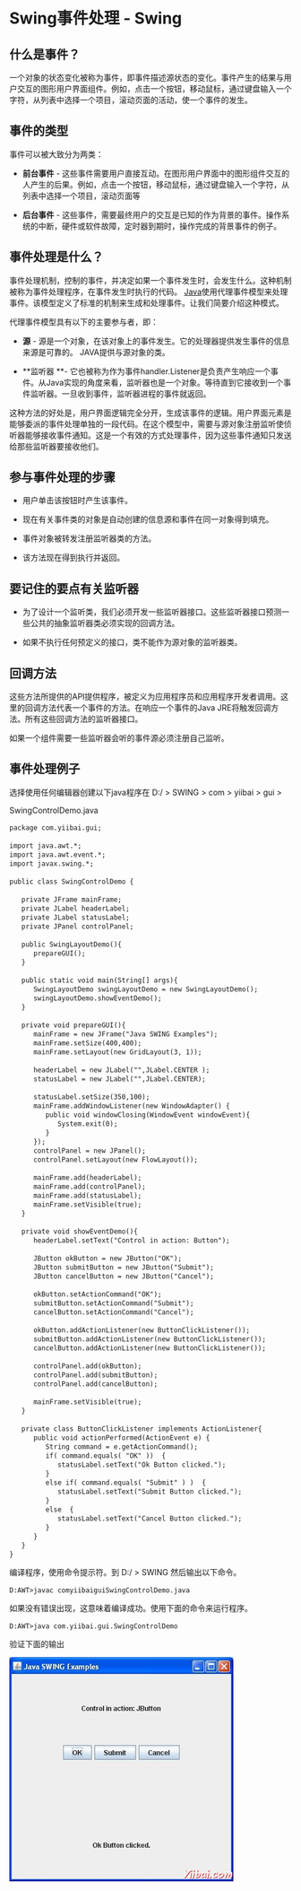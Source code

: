# Swing事件处理 - Swing

## 什么是事件？

一个对象的状态变化被称为事件，即事件描述源状态的变化。事件产生的结果与用户交互的图形用户界面组件。例如，点击一个按钮，移动鼠标，通过键盘输入一个字符，从列表中选择一个项目，滚动页面的活动，使一个事件的发生。

## 事件的类型

事件可以被大致分为两类：

*   **前台事件** - 这些事件需要用户直接互动。在图形用户界面中的图形组件交互的人产生的后果。例如，点击一个按钮，移动鼠标，通过键盘输入一个字符，从列表中选择一个项目，滚动页面等

*   **后台事件** - 这些事件，需要最终用户的交互是已知的作为背景的事件。操作系统的中断，硬件或软件故障，定时器到期时，操作完成的背景事件的例子。

## 事件处理是什么？

事件处理机制，控制的事件，并决定如果一个事件发生时，会发生什么。这种机制被称为事件处理程序，在事件发生时执行的代码。 [Java](http://www.yiibai.com/java)使用代理事件模型来处理事件。该模型定义了标准的机制来生成和处理事件。让我们简要介绍这种模式。

代理事件模型具有以下的主要参与者，即：

*   **源** - 源是一个对象，在该对象上的事件发生。它的处理器提供发生事件的信息来源是可靠的。 JAVA提供与源对象的类。

*   **监听器 **- 它也被称为作为事件handler.Listener是负责产生响应一个事件。从Java实现的角度来看，监听器也是一个对象。等待直到它接收到一个事件监听器。一旦收到事件，监听器进程的事件就返回。

这种方法的好处是，用户界面逻辑完全分开，生成该事件的逻辑。用户界面元素是能够委派的事件处理单独的一段代码。在这个模型中，需要与源对象注册监听使侦听器能够接收事件通知。这是一个有效的方式处理事件，因为这些事件通知只发送给那些监听器要接收他们。

## 参与事件处理的步骤

*   用户单击该按钮时产生该事件。

*   现在有关事件类的对象是自动创建的信息源和事件在同一对象得到填充。

*   事件对象被转发注册监听器类的方法。

*   该方法现在得到执行并返回。

## 要记住的要点有关监听器

*   为了设计一个监听类，我们必须开发一些监听器接口。这些监听器接口预测一些公共的抽象监听器类必须实现的回调方法。

*   如果不执行任何预定义的接口，类不能作为源对象的监听器类。

## 回调方法

这些方法所提供的API提供程序，被定义为应用程序员和应用程序开发者调用。这里的回调方法代表一个事件的方法。在响应一个事件的Java JRE将触发回调方法。所有这些回调方法的监听器接口。

如果一个组件需要一些监听器会听的事件源必须注册自己监听。

## 事件处理例子

选择使用任何编辑器创建以下java程序在 D:/ &gt; SWING &gt; com &gt; yiibai &gt; gui &gt;

SwingControlDemo.java

```
package com.yiibai.gui;

import java.awt.*;
import java.awt.event.*;
import javax.swing.*;

public class SwingControlDemo {

   private JFrame mainFrame;
   private JLabel headerLabel;
   private JLabel statusLabel;
   private JPanel controlPanel;

   public SwingLayoutDemo(){
      prepareGUI();
   }

   public static void main(String[] args){
      SwingLayoutDemo swingLayoutDemo = new SwingLayoutDemo();  
      swingLayoutDemo.showEventDemo();       
   }

   private void prepareGUI(){
      mainFrame = new JFrame("Java SWING Examples");
      mainFrame.setSize(400,400);
      mainFrame.setLayout(new GridLayout(3, 1));

      headerLabel = new JLabel("",JLabel.CENTER );
      statusLabel = new JLabel("",JLabel.CENTER);        

      statusLabel.setSize(350,100);
      mainFrame.addWindowListener(new WindowAdapter() {
         public void windowClosing(WindowEvent windowEvent){
            System.exit(0);
         }        
      });    
      controlPanel = new JPanel();
      controlPanel.setLayout(new FlowLayout());

      mainFrame.add(headerLabel);
      mainFrame.add(controlPanel);
      mainFrame.add(statusLabel);
      mainFrame.setVisible(true);  
   }

   private void showEventDemo(){
      headerLabel.setText("Control in action: Button"); 

      JButton okButton = new JButton("OK");
      JButton submitButton = new JButton("Submit");
      JButton cancelButton = new JButton("Cancel");

      okButton.setActionCommand("OK");
      submitButton.setActionCommand("Submit");
      cancelButton.setActionCommand("Cancel");

      okButton.addActionListener(new ButtonClickListener()); 
      submitButton.addActionListener(new ButtonClickListener()); 
      cancelButton.addActionListener(new ButtonClickListener()); 

      controlPanel.add(okButton);
      controlPanel.add(submitButton);
      controlPanel.add(cancelButton);       

      mainFrame.setVisible(true);  
   }

   private class ButtonClickListener implements ActionListener{
      public void actionPerformed(ActionEvent e) {
         String command = e.getActionCommand();  
         if( command.equals( "OK" ))  {
            statusLabel.setText("Ok Button clicked.");
         }
         else if( command.equals( "Submit" ) )  {
            statusLabel.setText("Submit Button clicked."); 
         }
         else  {
            statusLabel.setText("Cancel Button clicked.");
         }      
      }        
   }
}
```

编译程序，使用命令提示符。到 D:/ &gt; SWING 然后输出以下命令。

```
D:AWT>javac comyiibaiguiSwingControlDemo.java

```

如果没有错误出现，这意味着编译成功。使用下面的命令来运行程序。

```
D:AWT>java com.yiibai.gui.SwingControlDemo

```

验证下面的输出

![SWING  Event Handling](../img/104G23C2-0.jpg)

